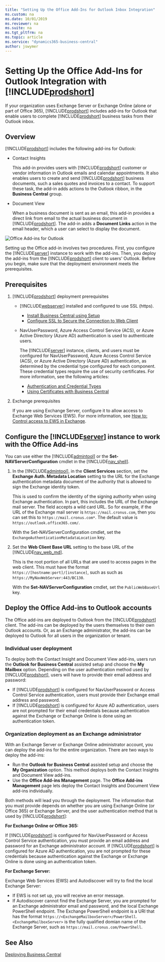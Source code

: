 ```yaml
---
title: "Setting Up the Office Add-Ins for Outlook Inbox Integration"
ms.custom: na
ms.date: 10/01/2019
ms.reviewer: na
ms.suite: na
ms.tgt_pltfrm: na
ms.topic: article
ms.service: "dynamics365-business-central"
author: jswymer
---
```

# Setting Up the Office Add-Ins for Outlook Integration with [!INCLUDE[prodshort](../developer/includes/prodshort.md)]

If your organization uses Exchange Server or Exchange Online (alone or part of Office 365), [!INCLUDE[prodshort](../developer/includes/prodshort.md)] includes add-ins for Outlook that enable users to complete [!INCLUDE[prodshort](../developer/includes/prodshort.md)] business tasks from their Outlook inbox. 

## Overview

[!INCLUDE[prodshort](../developer/includes/prodshort.md)] includes the following add-ins for Outlook:

-	Contact Insights

	This add-in provides users with [!INCLUDE[prodshort](../developer/includes/prodshort.md)] customer or vendor information in Outlook emails and calendar appointments. It also enables users to create and send [!INCLUDE[prodshort](../developer/includes/prodshort.md)] business documents, such a sales quotes and invoices to a contact. To support these task, the add-in adds actions to the Outlook ribbon, in the **Business Central** group. 

-	Document View

	When a business document is sent as an email, this add-in provides a direct link from email to the actual business document in [!INCLUDE[prodshort](../developer/includes/prodshort.md)]. The add-in adds a **Document Links** action in the email header, which a user can select to display the document.  

![Office Add-ins for Outlook](../media/OutlookAddinsCallouts.png "Office Add-ins for Outlook")
 
 Setting up the Office add-in involves two procedures. First, you configure the [!INCLUDE[server](../developer/includes/server.md)] instance to work with the add-ins. Then, you deploy the add-ins from the [!INCLUDE[prodshort](../developer/includes/prodshort.md)] client to users' Outlook. Before you begin, make sure that the deployment environment meets the prerequisites.
 
## Prerequisites
1.	[!INCLUDE[prodshort](../developer/includes/prodshort.md)] deployment prerequisites

	-	[!INCLUDE[webserver](../developer/includes/webserver.md)] installed and configured to use SSL (https).
	
		-    [Install Business Central using Setup](../deployment/install-using-setup.md)  	
		-    [Configure SSL to Secure the Connection to Web Client](../deployment/configure-ssl-web-client-connection.md)

	-	NavUserPassword, Azure Access Control Service (ACS), or Azure Active Directory (Azure AD) authentication is used to authenticate users. 

		The [!INCLUDE[server](../developer/includes/server.md)] instance, clients, and users must be configured for NavUserPassword, Azure Access Control Service (ACS), or Azure Active Directory (Azure AD) authentication, as determined by the credential type configured for each component.  These credential types require the use of security certificates. For more information, see the following articles:
	
		-    [Authentication and Credential Types](users-credential-types.md)  
		-    [Using Certificates with Business Central](../deployment/implement-security-certificates-production-environment.md)
2.	Exchange prerequisites
	
	If you are using Exchange Server, configure it to allow access to Exchange Web Services (EWS). For more information, see [How to: Control access to EWS in Exchange](https://msdn.microsoft.com/library/office/dn467892(v=exchg.150).aspx). 

## Configure the [!INCLUDE[server](../developer/includes/server.md)] instance to work with the Office Add-ins

You can use either the [!INCLUDE[admintool](../developer/includes/admintool.md)] or the **Set-NAVServerConfiguration** cmdlet in the [!INCLUDE[nav_shell](../developer/includes/nav_shell_md.md)].

1.	In the [!INCLUDE[admintool](../developer/includes/admintool.md)], in the **Client Services** section, set the **Exchange Auth. Metadata Location** setting to the URL for the Exchange authentication metadata document of the authority that is allowed to sign the Exchange identity token.

	This is used to confirm the identity of the signing authority when using Exchange authentication. In part, this includes the URL of the Exchange mail server. The field accepts a wild card URL. So for example, if the URL of the Exchange mail server is ```https://mail.cronus.com```, then you can set this to ```https://mail.cronus.com*```. The default value is ```https://outlook.office365.com/```.
	
	 With the Set-NAVServerConfiguration cmdlet, set the ```ExchangeAuthenticationMetadataLocation``` key.
2.	Set the **Web Client Base URL** setting to the base URL of the [!INCLUDE[nav_web_md](../developer/includes/nav_web_md.md)].

	This is the root portion of all URLs that are used to access pages in the web client. This must have the format `https://[hostname:port]/[instance]`, such as such as `https://MyNavWebServer:443/BC130`.

	With the **Set-NAVServerConfiguration** cmdlet, set the ```PublicWebBaseUrl``` key.

## Deploy the Office Add-ins to Outlook accounts 
The Office add-ins are deployed to Outlook from the [!INCLUDE[prodshort](../developer/includes/prodshort.md)] client. The add-ins can be deployed by the users themselves to their own Outlook accounts. Or, as an Exchange administrator, the add-ins can be deployed to Outlook for all users in the organization or tenant.

### Individual user deployment

To deploy both the Contact Insight and Document View add-ins, users run the **Outlook for Business Central** assisted setup and choose the **My Mailbox** option. Depending on the user authentication method used by [!INCLUDE[prodshort](../developer/includes/prodshort.md)], users will have to provide their email address and password:
 
-	If [!INCLUDE[prodshort](../developer/includes/prodshort.md)] is configured for NavUserPassword or Access Control Service authentication, users must provide their Exchange email address and password.
-	If [!INCLUDE[prodshort](../developer/includes/prodshort.md)] is configured for Azure AD authentication, users are not prompted for their email credentials because authentication against the Exchange or Exchange Online is done using an authentication token.

### Organization deployment as an Exchange administrator

With an Exchange Server or Exchange Online administrator account, you can deploy the add-ins for the entire organization. There are two ways to deploy the add-ins:

-	Run the **Outlook for Business Central** assisted setup and choose the **My Organization** option. This method deploys both the Contact Insights and Document View add-ins.
-	Use the **Office Add-ins Management** page. The **Office Add-ins Management** page lets deploy  the Contact Insights and Document View add-ins individually.

Both methods will lead you through the deployment. The information that you must provide depends on whether you are using Exchange Online (or Office 365) or Exchange Server, and the user authentication method that is used by [!INCLUDE[prodshort](../developer/includes/prodshort.md)]:

**For Exchange Online or Office 365:**

If [!INCLUDE[prodshort](../developer/includes/prodshort.md)] is configured for NavUserPassword or Access Control Service authentication, you must provide an email address and password for an Exchange administrator account. If [!INCLUDE[prodshort](../developer/includes/prodshort.md)] is configured for Azure AD authentication, you are not prompted for these credentials because authentication against the Exchange or Exchange Online is done using an authentication token.


**For Exchange Server:**

Exchange Web Services (EWS) and Autodiscover will try to find the local Exchange Server:
-	If EWS is not set up, you will receive an error message.
-	If Autodiscover cannot find the Exchange Server, you are prompted for an Exchange administrator email and password, and the local Exchange PowerShell endpoint. The Exchange PowerShell endpoint is a URI that has the format ```https://<ExchangeMailboxServer>/PowerShell```.  ```<ExchangeMailboxServer>``` is the fully qualified domian name of the Exchange Server, such as ```https://mail.cronus.com/PowerShell```. 

  
## See Also  
[Deploying Business Central](../deployment/deployment.md)